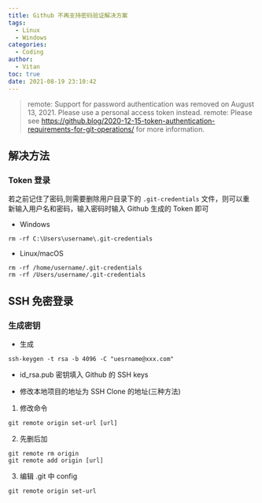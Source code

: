 ```yaml
---
title: Github 不再支持密码验证解决方案
tags:
  - Linux
  - Windows
categories:
  - Coding
author:
  - Vitan
toc: true
date: 2021-08-19 23:10:42
---
```

> remote: Support for password authentication was removed on August 13, 2021. Please use a personal access token instead.
> remote: Please see https://github.blog/2020-12-15-token-authentication-requirements-for-git-operations/ for more information.

<!--more-->

## 解决方法

### Token 登录
若之前记住了密码,则需要删除用户目录下的 `.git-credentials` 文件，则可以重新输入用户名和密码，输入密码时输入 Github 生成的 Token 即可

- Windows

```
rm -rf C:\Users\username\.git-credentials
```

- Linux/macOS

```
rm -rf /home/username/.git-credentials
rm -rf /Users/username/.git-credentials
```

## SSH 免密登录

### 生成密钥

- 生成

```
ssh-keygen -t rsa -b 4096 -C "uesrname@xxx.com"
```

- id_rsa.pub 密钥填入 Github 的 SSH keys 

- 修改本地项目的地址为 SSH Clone 的地址(三种方法)

1. 修改命令

```
git remote origin set-url [url]
```

2. 先删后加

```
git remote rm origin
git remote add origin [url]
```

3. 编辑 .git 中 config
  
```
git remote origin set-url 
```